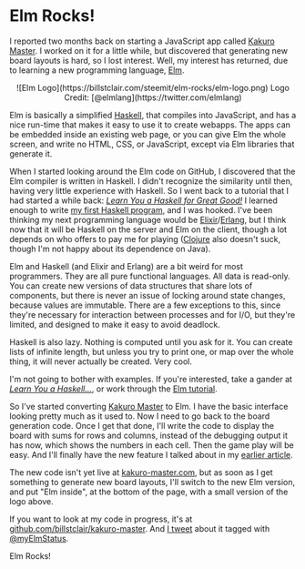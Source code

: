 # Elm Rocks!

I reported two months back on starting a JavaScript app called [Kakuro Master](https://steemit.com/kakuro/@billstclair/kakuro-master). I worked on it for a little while, but discovered that generating new board layouts is hard, so I lost interest. Well, my interest has returned, due to learning a new programming language, [Elm](http://elm-lang.org).

<center>
![Elm Logo](https://billstclair.com/steemit/elm-rocks/elm-logo.png)
Logo Credit: [@elmlang](https://twitter.com/elmlang)
</center>

Elm is basically a simplified [Haskell](https://www.haskell.org), that compiles into JavaScript, and has a nice run-time that makes it easy to use it to create webapps. The apps can be embedded inside an existing web page, or you can give Elm the whole screen, and write no HTML, CSS, or JavaScript, except via Elm libraries that generate it.

When I started looking around the Elm code on GitHub, I discovered that the Elm compiler is written in Haskell. I didn't recognize the similarity until then, having very little experience with Haskell. So I went back to a tutorial that I had started a while back: [_Learn You a Haskell for Great Good!_](http://learnyouahaskell.com/) I learned enough to write [my first Haskell program](https://lisplog.org/my_first_haskell_program.html), and I was hooked. I've been thinking my next programming language would be [Elixir](http://elixir-lang.org)/[Erlang](http://www.erlang.org/), but I think now that it will be Haskell on the server and Elm on the client, though a lot depends on who offers to pay me for playing ([Clojure](http://clojure.org) also doesn't suck, though I'm not happy about its dependence on Java).

Elm and Haskell (and Elixir and Erlang) are a bit weird for most programmers. They are all pure functional languages. All data is read-only. You can create new versions of data structures that share lots of components, but there is never an issue of locking around state changes, because values are immutable. There are a few exceptions to this, since they're necessary for interaction between processes and for I/O, but they're limited, and designed to make it easy to avoid deadlock.

Haskell is also lazy. Nothing is computed until you ask for it. You can create lists of infinite length, but unless you try to print one, or map over the whole thing, it will never actually be created. Very cool.

I'm not going to bother with examples. If you're interested, take a gander at [_Learn You a Haskell..._](http://learnyouahaskell.com/), or work through the <a href='https://guide.elm-lang.org/get_started.html'>Elm tutorial</a>.

So I've started converting [Kakuro Master](http://kakuro-master.com) to Elm. I have the basic interface looking pretty much as it used to. Now I need to go back to the board generation code. Once I get that done, I'll write the code to display the board with sums for rows and columns, instead of the debugging output it has now, which shows the numbers in each cell. Then the game play will be easy. And I'll finally have the new feature I talked about in my [earlier article](https://steemit.com/kakuro/@billstclair/kakuro-master).

The new code isn't yet live at [kakuro-master.com](http://kakuro-master.com/), but as soon as I get something to generate new board layouts, I'll switch to the new Elm version, and put "Elm inside", at the bottom of the page, with a small version of the logo above.

If you want to look at my code in progress, it's at [github.com/billstclair/kakuro-master](https://github.com/billstclair/kakuro-master/). And [I tweet](https://twitter.com/billstclair) about it tagged with [@myElmStatus](https://twitter.com/myElmStatus).

Elm Rocks!
